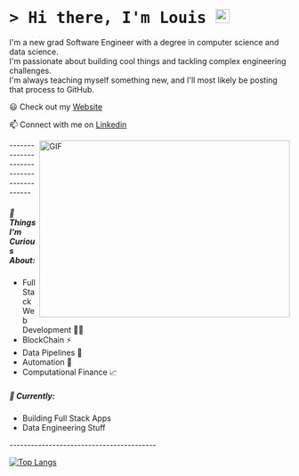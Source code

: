 # <samp>&gt; Hi there, I'm Louis <img src="https://media.giphy.com/media/hvRJCLFzcasrR4ia7z/giphy.gif" width="25"> </samp>


<p>I'm a new grad Software Engineer with a degree in computer science and data science. <br>I'm passionate about building cool things and tackling complex engineering challenges. <br>
I'm always teaching myself something new, and I'll most likely be posting that process to GitHub.</p>

<p>😃 Check out my <a href = "https://louisnguyen.me">Website</a><p>
<p>📫 Connect with me on <a href = "https://www.linkedin.com/in/nguyen2001">Linkedin</a><p>
<img align="right" alt="GIF" src="https://media.giphy.com/media/qgQUggAC3Pfv687qPC/giphy.gif" width="450" height="318" />
-----------------------------------------
<h5>🌱 Things I'm Curious About:</h5>
<ul>
<li>Full Stack Web Development 🧑‍💻</li>
<li>BlockChain ⚡️</li>
<li>Data Pipelines 📲</li>
<li>Automation 🔐</li>
<li>Computational Finance 📈</li>
</ul>

<h5>🔭 Currently:</h5>

<ul>
<li>Building Full Stack Apps</li>
<li>Data Engineering Stuff</li>
</ul>
-----------------------------------------
<br>

[![Top Langs](https://github-readme-stats.vercel.app/api/top-langs/?username=Louie2074&langs_count=8&layout=compact)](https://github.com/anuraghazra/github-readme-stats)
